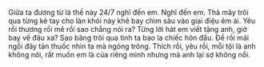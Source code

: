 Giữa ta đương từ là thế này 24/7 nghĩ đến em. Nghĩ đến em. Thả mây trôi qua từng kẻ tay cho làn khói này khẽ bay chìm sâu vào giai điệu êm ái. Yêu rồi thương rồi mê rồi sao chẳng nói ra? Từng lời hát em viết tặng anh, giờ bay về đâu xa? Sao băng trôi qua tình ta bao la chiếc hôn đầu. Để rồi mãi ngồi đây tàn thuốc nhìn ta mà ngóng trông. Thích rồi, yêu rồi, mỗi tội là anh không nói, rất muốn em là của riêng mình nhưng mà anh lại sợ không nổi.